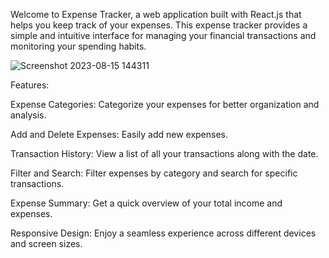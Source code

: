 Welcome to Expense Tracker, a web application built with React.js that helps you keep track of your expenses. This expense tracker provides a simple and intuitive interface for managing your financial transactions and monitoring your spending habits.

![Screenshot 2023-08-15 144311](https://github.com/AmanSaini-2001/Expense-Tracker/assets/108828893/4fa920b9-09ef-4b8a-beb9-c54ad65e8621)

Features: 

Expense Categories: Categorize your expenses for better organization and analysis.

Add and Delete Expenses: Easily add new expenses.

Transaction History: View a list of all your transactions along with the date.

Filter and Search: Filter expenses by category and search for specific transactions.

Expense Summary: Get a quick overview of your total income and expenses.

Responsive Design: Enjoy a seamless experience across different devices and screen sizes.








